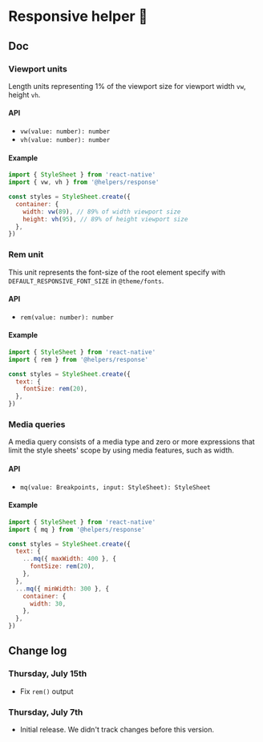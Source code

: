 # Responsive helper :iphone:

## Doc

### Viewport units
Length units representing 1% of the viewport size for viewport width  ```vw```, height ```vh```.

#### API
* ```vw(value: number): number```
* ```vh(value: number): number```

#### Example
``` js
import { StyleSheet } from 'react-native'
import { vw, vh } from '@helpers/response'

const styles = StyleSheet.create({
  container: {
    width: vw(89), // 89% of width viewport size
    height: vh(95), // 89% of height viewport size
  },
})
```


### Rem unit
This unit represents the font-size of the root element specify with ```DEFAULT_RESPONSIVE_FONT_SIZE``` in ```@theme/fonts```.

#### API
* ```rem(value: number): number```

#### Example
``` js
import { StyleSheet } from 'react-native'
import { rem } from '@helpers/response'

const styles = StyleSheet.create({
  text: {
    fontSize: rem(20),
  },
})
```

### Media queries
A media query consists of a media type and zero or more expressions that limit the style sheets' scope by using media features, such as width.

#### API
* ```mq(value: Breakpoints, input: StyleSheet): StyleSheet```

#### Example
``` js
import { StyleSheet } from 'react-native'
import { mq } from '@helpers/response'

const styles = StyleSheet.create({
  text: {
    ...mq({ maxWidth: 400 }, {
      fontSize: rem(20),
    },
  },
  ...mq({ minWidth: 300 }, {
    container: {
      width: 30,
    },
  },
})
```

## Change log
### Thursday, July 15th
* Fix ```rem()``` output

### Thursday, July 7th
* Initial release. We didn't track changes before this version.
